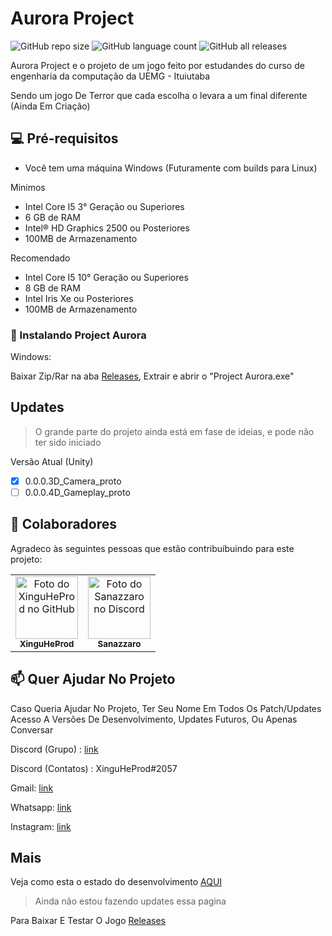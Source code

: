 # Aurora Project

<!--- https://shields.io --->

![GitHub repo size](https://img.shields.io/github/repo-size/XinguHe/aurora-project)
![GitHub language count](https://img.shields.io/github/languages/count/XinguHe/aurora-project)
![GitHub all releases](https://img.shields.io/github/downloads/XinguHe/aurora-project/total)

Aurora Project e o projeto de um jogo feito por estudandes do curso de engenharia da computação da UEMG - Ituiutaba

Sendo um jogo De Terror que cada escolha o levara a um final diferente (Ainda Em Criação)

## 💻 Pré-requisitos

* Você tem uma máquina Windows (Futuramente com builds para Linux)

Minimos
* Intel Core I5 3° Geração ou Superiores
* 6 GB de RAM
* Intel® HD Graphics 2500 ou Posteriores
* 100MB de Armazenamento

Recomendado
* Intel Core I5 10° Geração ou Superiores
* 8 GB de RAM
* Intel Iris Xe ou Posteriores
* 100MB de Armazenamento

### 🚀 Instalando Project Aurora

Windows:

Baixar Zip/Rar na aba [Releases](https://github.com/XinguHe/aurora-project/releases), Extrair e abrir o "Project Aurora.exe"

## Updates
>O grande parte do projeto ainda está em fase de ideias, e pode não ter sido iniciado

Versão Atual (Unity)

- [x] 0.0.0.3D_Camera_proto
- [ ] 0.0.0.4D_Gameplay_proto

## 🤝 Colaboradores

Agradeco às seguintes pessoas que estão contribuíbuindo para este projeto:

<table>
  <tr>
    <td align="center">
      <a href="#">
        <img src="https://avatars.githubusercontent.com/u/70610129?v=4" width="100px;" alt="Foto do XinguHeProd no GitHub"/><br>
        <sub>
          <b>XinguHeProd</b>
        </sub>
      </a>
    </td>
    <td align="center">
      <a href="#">
        <img src="https://cdn.discordapp.com/attachments/743545757336076308/1047521312245035098/frye.jpeg" width="100px;" alt="Foto do Sanazzaro no Discord "/><br>
        <sub>
          <b>Sanazzaro</b>
        </sub>
      </a>
    </td>
  </tr>
</table>


## 📫 Quer Ajudar No Projeto

Caso Queria Ajudar No Projeto, Ter Seu Nome Em Todos Os Patch/Updates
Acesso A Versões De Desenvolvimento, Updates Futuros, Ou Apenas Conversar 

Discord (Grupo) : [link](https://discord.gg/33Nsvg7Ysv)

Discord (Contatos) : XinguHeProd#2057

Gmail: [link](guilhermecaetanno87123@gmail.com)

Whatsapp: [link](https://api.whatsapp.com/send/?phone=%2B5534996386599&text=Ol%C3%A1%2C+XinguheProd&type=phone_number&app_absent=0)

Instagram: [link](https://www.instagram.com/xinguheprod/)

## Mais

Veja como esta o estado do desenvolvimento [AQUI](https://trello.com/b/tcVUTd8K/project-aurora)
>Ainda não estou fazendo updates essa pagina 

Para Baixar E Testar O Jogo [Releases](https://github.com/XinguHe/aurora-project/releases)
